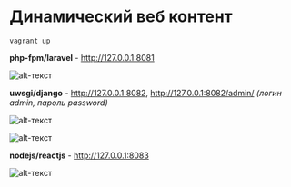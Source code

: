 # Динамический веб контент 

```
vagrant up
```

**php-fpm/laravel** - http://127.0.0.1:8081

![alt-текст]()

**uwsgi/django** - http://127.0.0.1:8082, http://127.0.0.1:8082/admin/ *(логин admin, пароль password)*

![alt-текст]()

![alt-текст]()

**nodejs/reactjs** - http://127.0.0.1:8083

![alt-текст]()
